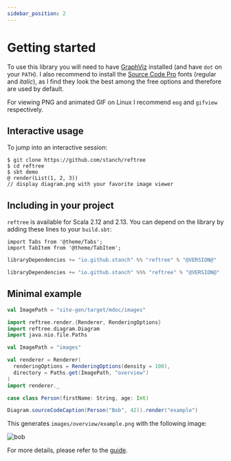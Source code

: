 ```yaml
---
sidebar_position: 2
---
```


# Getting started

To use this library you will need to have [GraphViz](http://www.graphviz.org/) installed (and have `dot` on your `PATH`).
I also recommend to install the [Source Code Pro](https://github.com/adobe-fonts/source-code-pro) fonts (regular and *italic*),
as I find they look the best among the free options and therefore are used by default.

For viewing PNG and animated GIF on Linux I recommend `eog` and `gifview` respectively.

## Interactive usage

To jump into an interactive session:

```
$ git clone https://github.com/stanch/reftree
$ cd reftree
$ sbt demo
@ render(List(1, 2, 3))
// display diagram.png with your favorite image viewer
```

## Including in your project

`reftree` is available for Scala 2.12 and 2.13. You can depend on the library by adding these lines to your `build.sbt`:

```mdx-code-block
import Tabs from '@theme/Tabs';
import TabItem from '@theme/TabItem';
```

<Tabs groupId="platform">
  <TabItem value="jvm" label="JVM" default>

```scala
libraryDependencies += "io.github.stanch" %% "reftree" % "@VERSION@"
```

  </TabItem>
  <TabItem value="js" label="Scala.js 1.16+">

```scala
libraryDependencies += "io.github.stanch" %%% "reftree" % "@VERSION@"
```

  </TabItem>
</Tabs>

## Minimal example

```scala mdoc:invisible
val ImagePath = "site-gen/target/mdoc/images"
```

```scala mdoc:silent
import reftree.render.{Renderer, RenderingOptions}
import reftree.diagram.Diagram
import java.nio.file.Paths
```

```scala
val ImagePath = "images"
```

```scala mdoc:silent
val renderer = Renderer(
  renderingOptions = RenderingOptions(density = 100),
  directory = Paths.get(ImagePath, "overview")
)
import renderer._

case class Person(firstName: String, age: Int)

Diagram.sourceCodeCaption(Person("Bob", 42)).render("example")
```

This generates `images/overview/example.png` with the following image:

![bob](images/overview/example.png)

For more details, please refer to the [guide](Guide.md).
